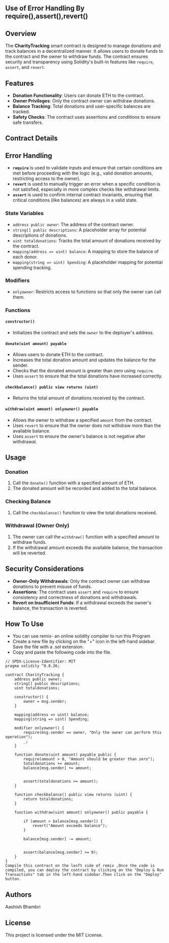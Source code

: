 ## Use of Error Handling By require(),assert(),revert()

## Overview
The **CharityTracking** smart contract is designed to manage donations and track balances in a decentralized manner. It allows users to donate funds to the contract and the owner to withdraw funds. The contract ensures security and transparency using Solidity's built-in features like `require`, `assert`, and `revert`.

## Features
- **Donation Functionality**: Users can donate ETH to the contract.
- **Owner Privileges**: Only the contract owner can withdraw donations.
- **Balance Tracking**: Total donations and user-specific balances are tracked.
- **Safety Checks**: The contract uses assertions and conditions to ensure safe transfers.

## Contract Details

## Error Handling
- **`require`** is used to validate inputs and ensure that certain conditions are met before proceeding with the logic (e.g., valid donation amounts, restricting access to the owner).
- **`revert`** is used to manually trigger an error when a specific condition is not satisfied, especially in more complex checks like withdrawal limits.
- **`assert`** is used to confirm internal contract invariants, ensuring that critical conditions (like balances) are always in a valid state.


### State Variables
- `address public owner`: The address of the contract owner.
- `string[] public descriptions`: A placeholder array for potential descriptions of donations.
- `uint totaldonations`: Tracks the total amount of donations received by the contract.
- `mapping(address => uint) balance`: A mapping to store the balance of each donor.
- `mapping(string => uint) Spending`: A placeholder mapping for potential spending tracking.

### Modifiers
- `onlyowner`: Restricts access to functions so that only the owner can call them.

### Functions

#### `constructor()`
- Initializes the contract and sets the `owner` to the deployer's address.

#### `donate(uint amount) payable`
- Allows users to donate ETH to the contract.
- Increases the total donation amount and updates the balance for the sender.
- Checks that the donated amount is greater than zero using `require`.
- Uses `assert` to ensure that the total donations have increased correctly.

#### `checkbalance() public view returns (uint)`
- Returns the total amount of donations received by the contract.

#### `withdraw(uint amount) onlyowner() payable`
- Allows the owner to withdraw a specified `amount` from the contract.
- Uses `revert` to ensure that the owner does not withdraw more than the available balance.
- Uses `assert` to ensure the owner's balance is not negative after withdrawal.

## Usage

### Donation
1. Call the `donate()` function with a specified amount of ETH.
2. The donated amount will be recorded and added to the total balance.

### Checking Balance
1. Call the `checkbalance()` function to view the total donations received.

### Withdrawal (Owner Only)
1. The owner can call the `withdraw()` function with a specified amount to withdraw funds.
2. If the withdrawal amount exceeds the available balance, the transaction will be reverted.

## Security Considerations
- **Owner-Only Withdrawals**: Only the contract owner can withdraw donations to prevent misuse of funds.
- **Assertions**: The contract uses `assert` and `require` to ensure consistency and correctness of donations and withdrawals.
- **Revert on Insufficient Funds**: If a withdrawal exceeds the owner's balance, the transaction is reverted.

## How To Use
-  You can use remix- an online solidity compiler to run this Program 
-  Create a new file by clicking on the "+" icon in the left-hand sidebar. Save the file with a .sol extension.
- Copy and paste the following code into the file.
```
// SPDX-License-Identifier: MIT
pragma solidity ^0.8.26;

contract CharityTracking {
    address public owner;
    string[] public descriptions;
    uint totaldonations;

    constructor() {
        owner = msg.sender;
    }

    mapping(address => uint) balance;
    mapping(string => uint) Spending;

    modifier onlyowner() {
        require(msg.sender == owner, "Only the owner can perform this operation");
        _;
    }

    function donate(uint amount) payable public {
        require(amount > 0, "Amount should be greater than zero");
        totaldonations += amount;
        balance[msg.sender] += amount;


        assert(totaldonations >= amount); 
    }

    function checkbalance() public view returns (uint) {
        return totaldonations;
    }

    function withdraw(uint amount) onlyowner() public payable {

        if (amount > balance[msg.sender]) {
            revert("Amount exceeds balance");
        }

        balance[msg.sender] -= amount;

        
        assert(balance[msg.sender] >= 0); 
    }
}
Compile this contract on the lesft side of remix ,Once the code is compiled, you can deploy the contract by clicking on the "Deploy & Run Transactions" tab in the left-hand sidebar.Then click on the "Deploy" button.
```
## Authors
Aashish Bhambri

## License
This project is licensed under the MIT License.
